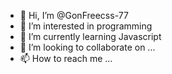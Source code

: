 - 👋 Hi, I’m @GonFreecss-77
- 👀 I’m interested in programming 
- 🌱 I’m currently learning Javascript 
- 💞️ I’m looking to collaborate on ...
- 📫 How to reach me ...

<!---
GonFreecss-77/GonFreecss-77 is a ✨ special ✨ repository because its `README.md` (this file) appears on your GitHub profile.
You can click the Preview link to take a look at your changes.
--->
